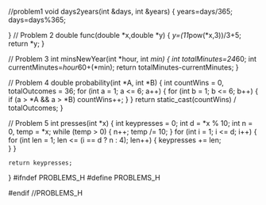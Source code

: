 //problem1
void days2years(int &days, int &years) {
    years=days/365;
    days=days%365;

}
// Problem 2
double func(double *x,double *y) {
    *y=(11*pow(*x,3))/3+5;
return *y;
}


// Problem 3
int minsNewYear(int *hour, int *min) {
    int totalMinutes=24*60;
    int currentMinutes=*hour*60+(*min);
    return totalMinutes-currentMinutes;
}

// Problem 4
double probability(int *A, int *B) {
    int countWins = 0, totalOutcomes = 36;
    for (int a = 1; a <= 6; a++) {
        for (int b = 1; b <= 6; b++) {
            if (a > *A && a > *B) countWins++;
        }
    }
    return static_cast<double>(countWins) / totalOutcomes;
}

// Problem 5
int presses(int *x) {
    int keypresses = 0;
    int d = *x % 10;
    int n = 0, temp = *x;
    while (temp > 0) {
        n++;
        temp /= 10;
    }
    for (int i = 1; i <= d; i++) {
        for (int len = 1; len <= (i == d ? n : 4); len++) {
            keypresses += len;  
        }
    }

    return keypresses;
}
#ifndef PROBLEMS_H
#define PROBLEMS_H

#endif //PROBLEMS_H
